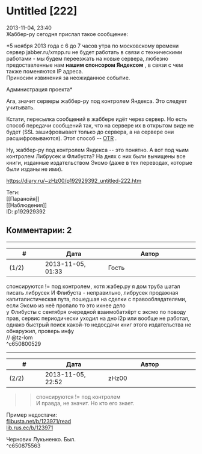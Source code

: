 Untitled [222]
==============

  
2013-11-04, 23:40  
 Жаббер-ру сегодня прислал такое сообщение:   
   
  *5 ноября 2013 года с 6 до 7 часов утра по московскому времени сервер jabber.ru/xmpp.ru не будет работать в связи с техническими работами - мы будем переезжать на новые сервера, любезно предоставленные нам  **нашим спонсором Яндексом**  , в связи с чем также поменяются IP адреса.   
 Приносим извинения за неожиданное событие.   
   
 Администрация проекта*    
   
 Ага, значит серверы жаббер-ру под контролем Яндекса. Это следует учитывать.   
   
 Кстати, пересылка сообщений в жаббере идёт через сервер. Но есть способ передачи сообщений так, что на сервере их в открытом виде не будет (SSL зашифровывает только до сервера, а на сервере они расшифровываются). Этот способ --  [OTR](https://ru.wikipedia.org/wiki/Off-the-Record_Messaging)  .   
   
 Ну, жаббер-ру под контролем Яндекса -- это понятно. А вот под чьим контролем Либрусек и Флибуста? На днях с них были вычищены все книги, изданные издательством Эксмо (даже в тех переводах, которые были изданы не ими).   
  
<https://diary.ru/~zHz00/p192929392_untitled-222.htm>  
  
Теги:  
[[Паранойя]]  
[[Наблюдения]]  
ID: p192929392  


Комментарии: 2
--------------

  


---



|         #         |              Дата              |                     Автор                     |           ID           |
| --- | --- | --- | --- |
| (1/2) | 2013-11-05, 01:33 | Гость | c650800529 |

  
 спонсируются != под контролем, хотя жабер.ру я дом труба шатал   
 писать либрусек И Флибуста - неправильно, либрусек продажная капиталистическая пута, пошедшая на сделки с правооблядателями, если Эксмо из неё пропало то это ихнее дело   
 у Флибусты с сентября очередной взаимобатхёрт с эксмо по поводу прав, сервис периодически уходил на дно i2p или вообще не работал, однако быстрый поиск какой-то недосдачи книг этого издательства не обнаружил, проверь инфу   
 // @tz-lom   
 ^c650800529

---



|         #         |              Дата              |                     Автор                     |           ID           |
| --- | --- | --- | --- |
| (2/2) | 2013-11-05, 22:52 | zHz00 | c650875563 |

  
 >>спонсируются != под контролем   
 И правда, не значит. Но кто его знает.   
   
 Пример недостачи:   
  [flibusta.net/b/123971/read](http://flibusta.net/b/123971/read)    
  [lib.rus.ec/b/123971](http://lib.rus.ec/b/123971)    
   
 Черновик Лукьненко. Был.   
 ^c650875563